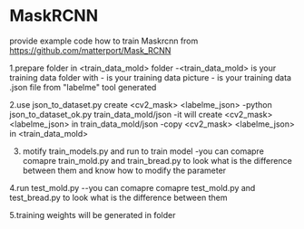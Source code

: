 # MaskRCNN
provide example code how to train Maskrcnn from https://github.com/matterport/Mask_RCNN



1.prepare folder <pic> <json> in <train_data_mold> folder
    -<train_data_mold> is your training data folder with <pic> <json>
    -<pic> is your training data picture
    -<json> is your training data .json file from "labelme" tool generated
    
2.use  json_to_dataset.py  create  <cv2_mask> <labelme_json>
    -python json_to_dataset_ok.py train_data_mold/json
    -it will create <cv2_mask> <labelme_json> in train_data_mold/json
    -copy <cv2_mask> <labelme_json> in  <train_data_mold>
    
3. motify train_models.py and run  to train model
  -you can comapre comapre train_mold.py and train_bread.py to look what is the difference between them
   and know how to modify the parameter
   
4.run test_mold.py
--you can comapre comapre test_mold.py and test_bread.py to look what is the difference between them

5.training weights will be generated in <logs> folder
